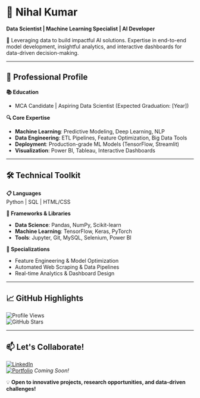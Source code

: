 # 👋 Nihal Kumar  
**Data Scientist | Machine Learning Specialist | AI Developer**

🌟 Leveraging data to build impactful AI solutions. Expertise in end-to-end model development, insightful analytics, and interactive dashboards for data-driven decision-making.  

---

## 🚀 Professional Profile

**📚 Education**  
- MCA Candidate | Aspiring Data Scientist (Expected Graduation: [Year])  

**🔍 Core Expertise**  
- **Machine Learning**: Predictive Modeling, Deep Learning, NLP  
- **Data Engineering**: ETL Pipelines, Feature Optimization, Big Data Tools  
- **Deployment**: Production-grade ML Models (TensorFlow, Streamlit)  
- **Visualization**: Power BI, Tableau, Interactive Dashboards  

---

## 🛠️ Technical Toolkit

**📋 Languages**  
Python | SQL | HTML/CSS  

**🧰 Frameworks & Libraries**  
- **Data Science**: Pandas, NumPy, Scikit-learn  
- **Machine Learning**: TensorFlow, Keras, PyTorch  
- **Tools**: Jupyter, Git, MySQL, Selenium, Power BI  

**🎯 Specializations**  
- Feature Engineering & Model Optimization  
- Automated Web Scraping & Data Pipelines  
- Real-time Analytics & Dashboard Design  

---

## 📈 GitHub Highlights

![Profile Views](https://komarev.com/ghpvc/?username=yourusername&label=Profile%20Views&color=blue)  
![GitHub Stars](https://img.shields.io/github/stars/yourusername?label=GitHub%20Stars)  

---

## 📫 Let's Collaborate!

[![LinkedIn](https://img.shields.io/badge/LinkedIn-Connect-%230A66C2)](https://linkedin.com/in/yourprofile)  
[![Portfolio](https://img.shields.io/badge/Portfolio-Visit-%23FF4088)](https://yourportfolio.com) *Coming Soon!*  

💡 **Open to innovative projects, research opportunities, and data-driven challenges!**  
